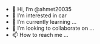 - 👋 Hi, I’m @ahmet20035
- 👀 I’m interested in car
- 🌱 I’m currently learning ...
- 💞️ I’m looking to collaborate on ...
- 📫 How to reach me ...

<!---
ahmet20035/ahmet20035 is a ✨ special ✨ repository because its `README.md` (this file) appears on your GitHub profile.
You can click the Preview link to take a look at your changes.
--->
